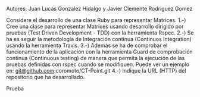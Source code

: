 Autores: Juan Lucas Gonzalez Hidalgo y Javier Clemente Rodriguez Gomez

Considere el desarrollo de una clase Ruby para representar Matrices. 
1.-) Cree una clase para representar Matrices usando desarrollo dirigido por pruebas (Test Driven Development - TDD) con la herramienta Rspec. 
2.-) Se ha es seguir la metodología de Integración continua (Continuos Integration) usando la herramienta Travis. 
3.-) Además se ha de comprobar el funcionamiento de la aplicación con la herramienta Guard de comprobación continua (Continuous testing) de manera que permita la ejecución de las pruebas definidas con rspec cuando se modifiquen. Puede ver un ejemplo en:  git@github.com:coromoto/CT-Point.git
4.-) Indique la URL (HTTP) del repositorio que ha desarrollado.

Prueba
